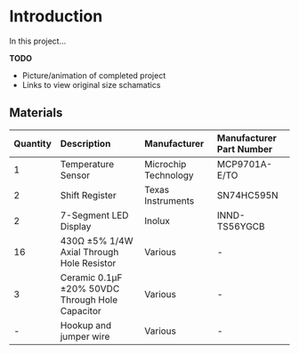 # Introduction

In this project...

**TODO**

* Picture/animation of completed project
* Links to view original size schamatics

## Materials

| Quantity | Description | Manufacturer | Manufacturer Part Number |
| :--- | :--- | :--- | :--- |
| 1 | Temperature Sensor | Microchip Technology | MCP9701A-E/TO |
| 2 | Shift Register | Texas Instruments | SN74HC595N |
| 2 | 7-Segment LED Display | Inolux | INND-TS56YGCB |
| 16 | 430Ω ±5% 1/4W Axial Through Hole Resistor | Various | - |
| 3 | Ceramic 0.1µF ±20% 50VDC Through Hole Capacitor | Various | - |
| - | Hookup and jumper wire | Various | - |



